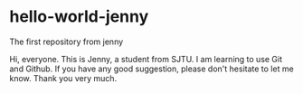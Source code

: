 # hello-world-jenny
The first repository from jenny

Hi, everyone. 
This is Jenny, a student from SJTU. I am learning to use Git and Github. If you have any good suggestion, please don't hesitate to let me know. Thank you very much.

